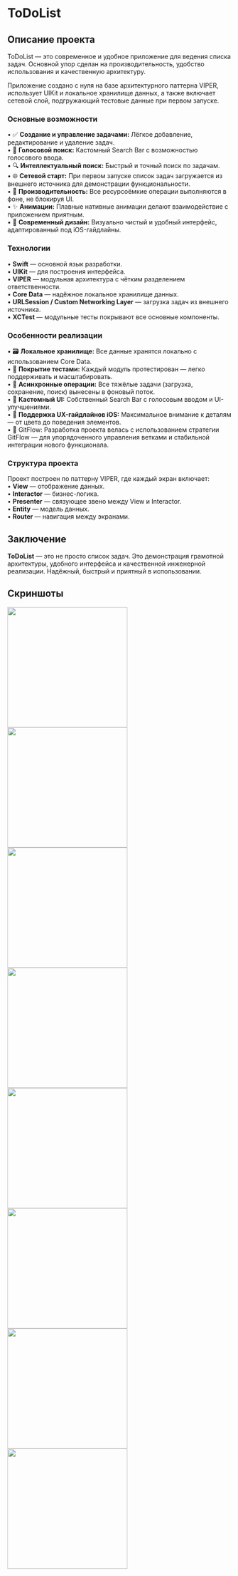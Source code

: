 # ToDoList

## Описание проекта

ToDoList — это современное и удобное приложение для ведения списка задач. Основной упор сделан на производительность, удобство использования и качественную архитектуру.

Приложение создано с нуля на базе архитектурного паттерна VIPER, использует UIKit и локальное хранилище данных, а также включает сетевой слой, подгружающий тестовые данные при первом запуске.

### Основные возможности

• ✅ **Создание и управление задачами:** Лёгкое добавление, редактирование и удаление задач. </br>
• 🎤 **Голосовой поиск:** Кастомный Search Bar с возможностью голосового ввода. </br>
• 🔍 **Интеллектуальный поиск:** Быстрый и точный поиск по задачам. </br>
• 🌐 **Сетевой старт:** При первом запуске список задач загружается из внешнего источника для демонстрации функциональности. </br>
• 🌙 **Производительность:** Все ресурсоёмкие операции выполняются в фоне, не блокируя UI. </br>
• ✨ **Анимации:** Плавные нативные анимации делают взаимодействие с приложением приятным. </br>
• 🎨 **Современный дизайн:** Визуально чистый и удобный интерфейс, адаптированный под iOS-гайдлайны.

### Технологии

• **Swift** — основной язык разработки. </br>
• **UIKit** — для построения интерфейса. </br>
• **VIPER** — модульная архитектура с чётким разделением ответственности. </br>
• **Core Data** — надёжное локальное хранилище данных. </br>
• **URLSession / Custom Networking Layer** — загрузка задач из внешнего источника. </br>
• **XCTest** — модульные тесты покрывают все основные компоненты.

### Особенности реализации

• 🗃 **Локальное хранилище:** Все данные хранятся локально с использованием Core Data. </br>
• 🧪 **Покрытие тестами:** Каждый модуль протестирован — легко поддерживать и масштабировать. </br>
• 🔄 **Асинхронные операции:** Все тяжёлые задачи (загрузка, сохранение, поиск) вынесены в фоновый поток. </br>
• 🧭 **Кастомный UI:** Собственный Search Bar с голосовым вводом и UI-улучшениями. </br>
• 📱 **Поддержка UX-гайдлайнов iOS:** Максимальное внимание к деталям — от цвета до поведения элементов. </br>
• 🧭 GitFlow: Разработка проекта велась с использованием стратегии GitFlow — для упорядоченного управления ветками и стабильной интеграции нового функционала.

### Структура проекта

Проект построен по паттерну VIPER, где каждый экран включает: </br>
• **View** — отображение данных. </br>
• **Interactor** — бизнес-логика. </br>
• **Presenter** — связующее звено между View и Interactor. </br>
• **Entity** — модель данных. </br>
• **Router** — навигация между экранами.

## Заключение

**ToDoList** — это не просто список задач. Это демонстрация грамотной архитектуры, удобного интерфейса и качественной инженерной реализации. Надёжный, быстрый и приятный в использовании.

## Скриншоты

<img src="Screenshots/1.png" width="270"> <img src="Screenshots/2.png" width="270"> <img src="Screenshots/3.png" width="270"> 
<img src="Screenshots/4.png" width="270"> <img src="Screenshots/5.png" width="270"> <img src="Screenshots/6.png" width="270">
<img src="Screenshots/7.png" width="270"> <img src="Screenshots/8.png" width="270"> 
